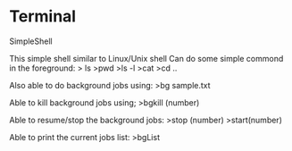 # Terminal
SimpleShell

This simple shell similar to Linux/Unix shell 
Can do some simple commond in the foreground:
    > ls    >pwd   >ls -l   >cat
    >cd ..
    
Also able to do background jobs using:
    >bg sample.txt
    
Able to kill background jobs using;
    >bgkill (number)
    
Able to resume/stop the background jobs:
    >stop (number)  >start(number)
    
Able to print the current jobs list:
    >bgList
